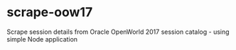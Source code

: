 # scrape-oow17
Scrape session details from Oracle OpenWorld 2017 session catalog - using simple Node application
